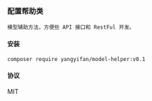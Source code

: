 ### 配置帮助类
    模型辅助方法，方便些 API 接口和 RestFul 开发。

#### 安装

    composer require yangyifan/model-helper:v0.1
        
#### 协议

MIT
        
    
    
    
    
    
